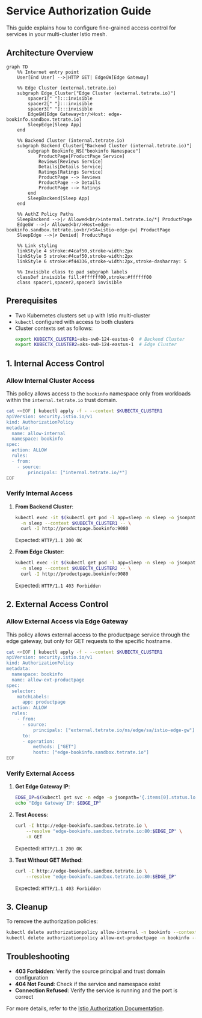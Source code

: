 # Service Authorization Guide

This guide explains how to configure fine-grained access control for services in your multi-cluster Istio mesh.

## Architecture Overview
```mermaid
graph TD
    %% Internet entry point
    User[End User] -->|HTTP GET| EdgeGW[Edge Gateway]

    %% Edge Cluster (external.tetrate.io)
    subgraph Edge_Cluster["Edge Cluster (external.tetrate.io)"]
        spacer1[" "]:::invisible
        spacer2[" "]:::invisible
        spacer3[" "]:::invisible
        EdgeGW[Edge Gateway<br/>Host: edge-bookinfo.sandbox.tetrate.io]
        SleepEdge[Sleep App]
    end

    %% Backend Cluster (internal.tetrate.io)
    subgraph Backend_Cluster["Backend Cluster (internal.tetrate.io)"]
        subgraph Bookinfo_NS["bookinfo Namespace"]
            ProductPage[ProductPage Service]
            Reviews[Reviews Service]
            Details[Details Service]
            Ratings[Ratings Service]
            ProductPage --> Reviews
            ProductPage --> Details
            ProductPage --> Ratings
        end
        SleepBackend[Sleep App]
    end

    %% AuthZ Policy Paths
    SleepBackend -->|✓ Allowed<br/>internal.tetrate.io/*| ProductPage
    EdgeGW -->|✓ Allowed<br/>Host=edge-bookinfo.sandbox.tetrate.io<br/>SA=istio-edge-gw| ProductPage
    SleepEdge -->|✗ Denied| ProductPage

    %% Link styling
    linkStyle 4 stroke:#4caf50,stroke-width:2px
    linkStyle 5 stroke:#4caf50,stroke-width:2px
    linkStyle 6 stroke:#f44336,stroke-width:2px,stroke-dasharray: 5

    %% Invisible class to pad subgraph labels
    classDef invisible fill:#ffffff00,stroke:#ffffff00
    class spacer1,spacer2,spacer3 invisible
```

## Prerequisites

- Two Kubernetes clusters set up with Istio multi-cluster
- `kubectl` configured with access to both clusters
- Cluster contexts set as follows:
  ```sh
  export KUBECTX_CLUSTER1=aks-sw0-124-eastus-0  # Backend Cluster
  export KUBECTX_CLUSTER2=aks-sw0-124-eastus-1  # Edge Cluster
  ```

## 1. Internal Access Control

### Allow Internal Cluster Access

This policy allows access to the `bookinfo` namespace only from workloads within the `internal.tetrate.io` trust domain.

```sh
cat <<EOF | kubectl apply -f - --context $KUBECTX_CLUSTER1
apiVersion: security.istio.io/v1
kind: AuthorizationPolicy
metadata:
  name: allow-internal
  namespace: bookinfo
spec:
  action: ALLOW
  rules:
  - from:
    - source:
        principals: ["internal.tetrate.io/*"]
EOF
```

### Verify Internal Access

1. **From Backend Cluster**:
   ```sh
   kubectl exec -it $(kubectl get pod -l app=sleep -n sleep -o jsonpath='{.items[0].metadata.name}' --context $KUBECTX_CLUSTER1) \
     -n sleep --context $KUBECTX_CLUSTER1 -- \
     curl -I http://productpage.bookinfo:9080
   ```
   Expected: `HTTP/1.1 200 OK`

2. **From Edge Cluster**:
   ```sh
   kubectl exec -it $(kubectl get pod -l app=sleep -n sleep -o jsonpath='{.items[0].metadata.name}' --context $KUBECTX_CLUSTER2) \
     -n sleep --context $KUBECTX_CLUSTER2 -- \
     curl -I http://productpage.bookinfo:9080
   ```
   Expected: `HTTP/1.1 403 Forbidden`

## 2. External Access Control

### Allow External Access via Edge Gateway

This policy allows external access to the productpage service through the edge gateway, but only for GET requests to the specific hostname.

```sh
cat <<EOF | kubectl apply -f - --context $KUBECTX_CLUSTER1
apiVersion: security.istio.io/v1
kind: AuthorizationPolicy
metadata:
  namespace: bookinfo
  name: allow-ext-productpage
spec:
  selector:
    matchLabels:
      app: productpage
  action: ALLOW
  rules:
    - from:
      - source:
          principals: ["external.tetrate.io/ns/edge/sa/istio-edge-gw"]
      to:
      - operation:
          methods: ["GET"]
          hosts: ["edge-bookinfo.sandbox.tetrate.io"]
EOF
```

### Verify External Access

1. **Get Edge Gateway IP**:
   ```sh
   EDGE_IP=$(kubectl get svc -n edge -o jsonpath='{.items[0].status.loadBalancer.ingress[0].ip}' --context $KUBECTX_CLUSTER2)
   echo "Edge Gateway IP: $EDGE_IP"
   ```

2. **Test Access**:
   ```sh
   curl -I http://edge-bookinfo.sandbox.tetrate.io \
       --resolve "edge-bookinfo.sandbox.tetrate.io:80:$EDGE_IP" \
       -X GET
   ```
   Expected: `HTTP/1.1 200 OK`

3. **Test Without GET Method**:
   ```sh
   curl -I http://edge-bookinfo.sandbox.tetrate.io \
       --resolve "edge-bookinfo.sandbox.tetrate.io:80:$EDGE_IP"
   ```
   Expected: `HTTP/1.1 403 Forbidden`

## 3. Cleanup

To remove the authorization policies:

```sh
kubectl delete authorizationpolicy allow-internal -n bookinfo --context $KUBECTX_CLUSTER1
kubectl delete authorizationpolicy allow-ext-productpage -n bookinfo --context $KUBECTX_CLUSTER1
```

## Troubleshooting

- **403 Forbidden**: Verify the source principal and trust domain configuration
- **404 Not Found**: Check if the service and namespace exist
- **Connection Refused**: Verify the service is running and the port is correct

For more details, refer to the [Istio Authorization Documentation](https://istio.io/latest/docs/concepts/security/#authorization).
